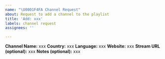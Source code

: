 ```yaml
---
name: "\U0001F4FA Channel Request"
about: Request to add a channel to the playlist
title: 'Add: xxx'
labels: channel request
assignees: ''

---
```


<!-- Please fill out the issue template as much as you can so we could efficiently process your request -->

<!-- IMPORTANT: An issue may contain a request for only one channel, otherwise it will be closed -->

**Channel Name:** xxx
**Country:** xxx
**Language:** xxx
**Website:** xxx
**Stream URL (optional):** xxx
**Notes (optional):** xxx
